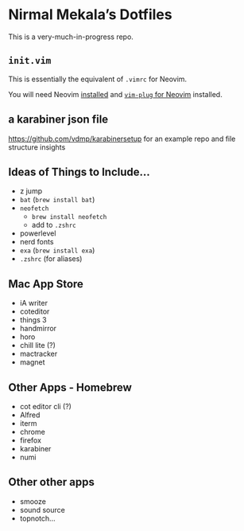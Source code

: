 # Nirmal Mekala’s Dotfiles

This is a very-much-in-progress repo.

## `init.vim`

This is essentially the equivalent of `.vimrc` for Neovim.

You will need Neovim [installed](https://dev.to/craftzdog/how-to-install-neovim-on-apple-silicon-m1-mac-27ke) and [`vim-plug` for Neovim](https://github.com/junegunn/vim-plug#neovim) installed.

## a karabiner json file

https://github.com/vdmp/karabinersetup for an example repo and file structure insights

## Ideas of Things to Include…

- z jump
- `bat` (`brew install bat`)
- `neofetch`
  - `brew install neofetch`
  - add to `.zshrc`
- powerlevel
- nerd fonts
- `exa` (`brew install exa`)
- `.zshrc` (for aliases)

## Mac App Store
- iA writer
- coteditor
- things 3
- handmirror
- horo
- chill lite (?)
- mactracker
- magnet

## Other Apps - Homebrew
- cot editor cli (?)
- Alfred
- iterm
- chrome
- firefox
- karabiner
- numi

## Other other apps
- smooze
- sound source
- topnotch…
